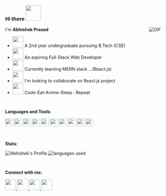 ### Hi there <img src="https://media.giphy.com/media/RJn5bLTmMuvRD7fIBl/giphy.gif" width="50"/>


I'm <strong>Abhishek Prasad</strong>
<img align="right" alt="GIF" src="https://media.giphy.com/media/ukMiDlCmdv2og/giphy.gif" />

- <img src="https://media.giphy.com/media/z3iN1cvskVRqhf6PLf/giphy.gif" width="35" /> A 2nd year undergraduate pursuing B.Tech (CSE)
- <img src="https://media.giphy.com/media/UVG0BN8TOMKkPOJS6e/giphy.gif" width="35" /> An aspiring Full-Stack Web Developer
- <img src="https://media.giphy.com/media/kI9TpF9vknZ2TGk7VV/giphy.gif" width="35" /> Currently learning MERN stack....(React.js)
- <img src="https://raw.githubusercontent.com/alexnaiman/alexnaiman/master/resources/cool_duck.gif" width="35" />  I'm looking to collaborate on React.js project
- <img src="https://media.giphy.com/media/rBVg4NWlIjdGS07TjZ/giphy.gif" width="35"/> Code-Eat-Anime-Sleep : Repeat

<br/>

**Languages and Tools:**  

<code><img height="25" src="https://img.icons8.com/color/48/000000/javascript.png"/></code>
<code><img height="25" src="https://img.icons8.com/color/48/000000/react-native.png"></code>
<code><img height="25" src="https://img.icons8.com/color/48/000000/python.png"></code>
<code><img height="25" src="https://img.icons8.com/color/48/000000/java-coffee-cup-logo.png"></code>
<code><img height="25" src="https://img.icons8.com/color/48/000000/npm.png"></code>
<code><img height="25" src="https://img.icons8.com/fluent/50/000000/mysql-logo.png"/></code>
<code><img height="25" src="https://img.icons8.com/color/48/000000/git.png"/></code>
<code><img height="25" src="https://img.icons8.com/color/48/000000/pycharm.png"></code>
<code><img height="25" src="https://img.icons8.com/color/48/000000/visual-studio-code-2019.png"></code>
<code><img height="25" src="https://img.icons8.com/officexs/40/000000/java-eclipse.png"></code>

<br />

**Stats:**  

![Abhishek's Profile](https://github-readme-stats.vercel.app/api?username=abhishek622&count_private=true&theme=gotham&show_icons=true&icon_color=FFFFFF)
![languages used](https://github-readme-stats.vercel.app/api/top-langs/?username=abhishek622&layout=compact&theme=gotham)

<br />

**Connect with me:**

<p align="left">
<a href="mailto: abhishekprasad0602@gmail.com">
  <img width="35" height="35" src="https://img.icons8.com/fluent/96/000000/gmail--v2.png">
  </a>
  <a href="https://www.linkedin.com/in/abhishek-prasad-00721918b/">
  <img width="35" height="35" src="https://img.icons8.com/fluent/96/000000/linkedin.png">
  </a>
  <a href="https://www.instagram.com/_abhishek_.p/">
  <img width="35" height="35" src="https://img.icons8.com/fluent/96/000000/instagram-new.png">
  </a>
  <a href="https://t.me/abhishek622">
  <img width="35" height="35" src="https://img.icons8.com/color/96/000000/telegram-app--v5.png">
  </a>
</p>
